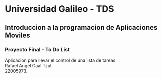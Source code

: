 # Universidad Galileo - TDS
## Introduccion a la programacion de Aplicaciones Moviles
### Proyecto Final - To Do List 

Aplicacion para llevar el control de una lista de tareas. <br>
Rafael Angel Caal Tzul.<br>
22005973.